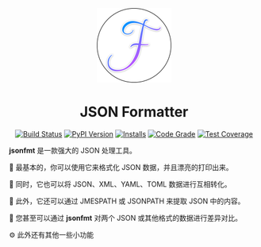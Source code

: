 <div align="center">
  <img src="logo.svg" width="150">
  <h1>JSON Formatter</h1>
</div>

<div align="center">

[![Build Status](https://github.com/seamile/jsonfmt/actions/workflows/python-package.yml/badge.svg)](https://github.com/seamile/jsonfmt/actions)
[![PyPI Version](https://img.shields.io/pypi/v/jsonfmt?color=blue&label=Version&logo=python&logoColor=white)](https://pypi.org/project/jsonfmt/)
[![Installs](https://static.pepy.tech/personalized-badge/jsonfmt?period=total&units=international_system&left_color=grey&right_color=blue&left_text=Installs)](https://pepy.tech/project/jsonfmt)
[![Code Grade](https://app.codacy.com/project/badge/Grade/1e12e3cd8c8342bca68db4caf5b6a31d)](https://app.codacy.com/gh/seamile/jsonfmt/dashboard?utm_source=gh&utm_medium=referral&utm_content=&utm_campaign=Badge_grade)
[![Test Coverage](https://app.codacy.com/project/badge/Coverage/1e12e3cd8c8342bca68db4caf5b6a31d)](https://app.codacy.com/gh/seamile/jsonfmt/dashboard?utm_source=gh&utm_medium=referral&utm_content=&utm_campaign=Badge_coverage)

</div>

**jsonfmt** 是一款强大的 JSON 处理工具。

🎨 最基本的，你可以使用它来格式化 JSON 数据，并且漂亮的打印出来。

🔄 同时，它也可以将 JSON、XML、YAML、TOML 数据进行互相转化。

🔎 此外，它还可以通过 JMESPATH 或 JSONPATH 来提取 JSON 中的内容。

👀 您甚至可以通过 **jsonfmt** 对两个 JSON 或其他格式的数据进行差异对比。

⚙️ 此外还有其他一些小功能
